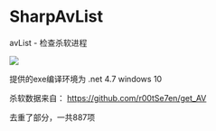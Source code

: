 # SharpAvList
avList - 检查杀软进程

![](https://i.imgur.com/pve18Z8.png)

提供的exe编译环境为 .net 4.7 windows 10

杀软数据来自：
https://github.com/r00tSe7en/get_AV

去重了部分，一共887项
